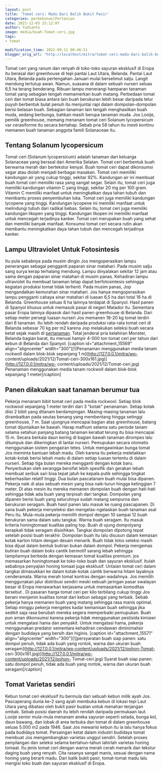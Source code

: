 ```yaml
---
layout: post
title: 'Tomat ceri: Madu Dari Balik Bukit Pasir'
categories: perkebunan|Pertanian
date: 2021-12-03 15:12:07
author: Yudianto
image: media/buah-Tomat-ceri.jpg
tags:
- tomat

modification_time: 2022-09-11 00:46:51
blogger_orig_url: "http://localhost/mitra/tomat-ceri-madu-dari-balik-bukit.html"
---
```


Tomat ceri yang ranum dan renyah di toko-toko sayuran eksklusif di Eropa itu
berasal dari greenhouse di tepi pantai Laut Utara, Belanda. Pantai Laut Utara,
Belanda pada pertengahan Januari mulai berselimut salju. Langit mendung
tertutup awan. Namun, suasana di dalam sebuah nurseri seluas 6,5 ha terang
benderang. Ribuan lampu menerangi hamparan tanaman tomat yang sebagian tengah
memamerkan buah matang. Perbedaan tomat ceri dan tomat biasa antara lain buah
berukuran lebih besar daripada telur puyuh berbentuk bulat penuh itu menjuntai
rapi dalam dompolan-dompolan berisi belasan buah. Sebagian tanaman lain tengah
menghasilkan buah muda, sedang berbunga, bahkan masih berupa tanaman muda. Jos
Looije, pemilik greenhouse, memang menanam tomat ceri Solanum lycopersicum var
cerasiforme itu secara bertahap. Sebab pria 58 tahun itu mesti kontinu memanen
buah tanaman anggota famili Solanaceae itu.

## Tentang Solanum lycopersicum

Tomat ceri (Solanum lycopersicum) adalah tanaman dari keluarga Solanaceae yang
berasal dari Amerika Selatan. Tomat ceri berbentuk buah berwarna merah dan
bertekstur kenyal. Buah tomat ceri dapat dikonsumsi segar atau diolah menjadi
berbagai masakan. Tomat ceri memiliki kandungan air yang cukup tinggi, sekitar
92%. Kandungan air ini membuat buah tomat ceri memiliki rasa yang sangat
segar. Selain itu, tomat ceri juga memiliki kandungan vitamin C yang tinggi,
sekitar 20 mg per 100 gram. Vitamin C memiliki manfaat untuk meningkatkan daya
tahan tubuh dan membantu proses penyembuhan luka. Tomat ceri juga memiliki
kandungan lycopene yang tinggi. Kandungan lycopene ini memiliki manfaat untuk
melindungi tubuh dari radikal bebas. Selain itu, tomat ceri juga memiliki
kandungan likopen yang tinggi. Kandungan likopen ini memiliki manfaat untuk
mencegah terjadinya kanker. Tomat ceri merupakan buah yang sehat dan memiliki
banyak manfaat. Konsumsi tomat ceri secara rutin akan membantu meningkatkan
daya tahan tubuh dan mencegah terjadinya kanker.

## Lampu Ultraviolet Untuk Fotosintesis

Itu pula sebabnya pada musim dingin Jos mengoperasikan lampu penerangan
sebagai pengganti paparan sinar matahari. Pada musim salju sang surya kerap
terhalang mendung. Lampu dinyalakan sekitar 12 jam atau sama dengan paparan
sinar matahari di musim panas. Kehadiran lampu ultraviolet itu membuat tanaman
tetap dapat berfotosintesis sehingga kegiatan produksi tomat tidak terhenti.
Pada musim panas, Jop mengandalkan kemurahan sinar matahari. Jos hanya
mengoperasikan lampu pengganti cahaya sinar matahari di luasan 6,5 ha dari
total 16 ha di Belanda. Greenhouse seluas 6 ha lainnya terdapat di Spanyol.
Hasil panen di Spanyol khusus untuk memasok pasar di negeri Matador itu.
Sementara pasar Eropa lainnya dipasok dari hasil panen greenhouse di Belanda.
Dari setiap meter persegi luasan nurseri Jos memanen 18-20 kg tomat terdiri
dari 6 tanaman. Itu lebih rendah daripada produksi rata-rata tomat ceri di
Belanda sebesar 70 kg per m2 karena Jop melakukan seleksi buah secara ketat
sejak masih di [pertanaman](http://127.0.0.1/mitra/pertanian "pertanaman").
Total jenderal pria kelahiran Monster, Belanda bagian barat, itu menuai hampir
4-000 ton tomat ceri per tahun dari kebun di Belanda dan Spanyol. [caption
id="attachment_15569" align="aligncenter" width="300"][![Penanaman menggunakan
media tanam rockwoll dalam blok-blok sepanjang 1 m](http://127.0.0.1/mitra/wp-
content/uploads/2021/12/Tomat-ceri-300x161.jpg)](http://127.0.0.1/mitra/wp-
content/uploads/2021/12/Tomat-ceri.jpg) Penanaman menggunakan media tanam
rockwoll dalam blok-blok sepanjang 1 meter[/caption]

## Panen dilakukan saat tanaman berumur tua

Pekerja menanam bibit tomat ceri pada media rockwool. Setiap blok rockwool
sepanjang 1 meter terdiri dari 3 "kotak" penanaman. Setiap kotak diisi 2 bibit
yang ditanam berdampingan. Masing-masing tanaman lalu dirambatkan pada seutas
benang yang membentang hingga setinggi greenhouse, 7 m. Saat ujungnya mencapai
bagian atas greenhouse, batang tomat dijuntaikan ke bawah. Harap mafhum selama
satu periode tanam selama setahun panjang batang tanaman kerabat terung itu
bisa mencapai 15 m. Secara berkala daun kering di bagian bawah tanaman
dirompes lalu ditumpuk dan dikeringkan di lantai nurseri. Pemupukan secara
otomatis menggunakan sistem pengairan tetes. Untuk mengawinkan bunga tomat Jos
meminta bantuan lebah madu. Oleh karena itu pekerja meletakkan kotak-kotak
berisi lebah madu di dalam setiap luasan tertentu di dalam nurseri. Setiap
tiga bulan mereka mengganti dengan kotak baru. Penyerbukan oleh serangga
bersifat lebih spesifik dan gerakan lebah membuat serbuk sari bisa tepat jatuh
ke kepala putik sehingga tingkat keberhasilan relatif tinggi. Dua bulan
pascatanam buah mulai bisa dipanen. Pekerja naik di atas sebuah mesin yang
bisa naik-turun hingga ketinggian 7 meter. Di atas mesin itu mereka memanen
dompolan buah dengan hati-hati sehingga tidak ada buah yang terpisah dari
tangkai. Dompolan yang dipanen berisi buah yang seluruhnya sudah matang
sempurna dan berukuran seragam. Buah hasil panen lalu masuk ke ruang
pascapanen. Di sana buah pekerja menyeleksi dan mengelas-ngelaskan buah
tanaman asal Peru itu. Mula-mula pekerja memilih dompol dengan 10 sampai 12
buah berukuran sama dalam satu tangkai. Warna buah seragam. Itu masuk kriteria
honingtomaat kualitas paling top. Buah di ujung dompolyang kerapkali tidak
seragam disisihkan. Tangkai dompolan dipotong tepat setelah posisi buah
terakhir. Dompolan buah itu lalu disusun dalam kemasan kotak karton hitam
dengan desain menarik. Buah tidak lolos seleksi masih bisa dijual dalam bentuk
butiran bukan dalam dompol. Pekerja mengemas butiran buah dalam boks cantik
bermotif sarang lebah sehingga tampilannya berbeda dengan kemasan tomat
kualitas premium. jos memasarkan honingtomaat ke toko-toko buah dan sayuran
eksklusif. Itulah sebabnya penyajian honing tomaat juga eksklusif. Untaian
tomat ceri dalam tangkai dimasukkan ke dalam kotak-kotak cantik berwarna hitam
layaknya cenderamata. Warna merah tomat kontras dengan wadahnya. Jos memilih
menggunakan jalur distribusi sendiri meski sebuah jaringan pasar swalayan
besar di Eropa menawarkan kerjasama untuk memasarkan komoditas tersebut . Di
pasaran harga tomat ceri per kilo terbilang cukup tinggi Jos berani menjamin
kualitas tomat dari kebun sebagai yang terbaik. Sebab pekerja hanya memanen
buah yang matang sehingga rasa manis optimal. Setiap minggu pekerja mengetes
kadar kemanisan buah sehingga jika sedikit saja rasa berubah mereka segera
memperbaiki pemupukan. Buah pun aman dikonsumsi karena pekerja tidak
menggunakan pestisida kimiawi untuk mengatasi hama dan penyakit. Untuk
mengatasi hama, pekerja menggunakan predator sementara kehadiran cendawan
diminimalisir dengan budidaya yang bersih dan higinis. [caption
id="attachment_15571" align="aligncenter" width="300"][![persyaratan buah siap
panen: satu dompol penuh, tidak ada buah yang rontok, warna dan ukuran buah
seragam](http://127.0.0.1/mitra/wp-content/uploads/2021/12/pohon-Tomat-
ceri-300x161.jpg)](http://127.0.0.1/mitra/wp-content/uploads/2021/12/pohon-
Tomat-ceri.jpg) Syarat buah siap panen: satu dompol penuh, tidak ada buah yang
rontok, warna dan ukuran buah seragam[/caption]

## Tomat Varietas sendiri

Kebun tomat ceri eksklusif itu bermula dari sebuah kebun milik ayah Jos.
Pascaperang dunia ke-2 sang ayah membuka kebun di lokasi tepi Laut Utara yang
dibatasi oleh bukit pasir buatan untuk menahan terjangan ombak. Sebab posisi
daerah itu lebih rendah daripada permukaan laut. Looije senior mula-mula
menanam aneka sayuran seperti selada, bunga kol, daun bawang, dan lobak di
area terbuka dan tomat di dalam greenhouse seluas 5.000 m2 pada 1946. Saat Jos
mewarisi kebun itu ia lalu hanya fokus pada budidaya tomat. Persaingan ketat
dalam industri budidaya tomat membuat Jos mengembangkan varietas unggul
sendiri. Setelah proses penyilangan dan seleksi selama bertahun-tahun lahirlah
varietas honing tomaat. Itu jenis tomat ceri dengan warna merah cerah menarik
dan tekstur daging buah yang renyah. Cita rasanya sangat manis, sesuai dengan
nama honing yang berarti madu. Dari balik bukit pasir, tomat-tomat madu lalu
mengisi toko buah dan sayuran eksklusif di Eropa.


